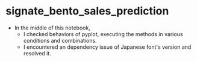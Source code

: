 # signate_bento_sales_prediction

- In the middle of this notebook, 
  - I checked behaviors of pyplot, executing the methods in various conditions and combinations.
  - I encountered an dependency issue of Japanese font's version and resolved it.
